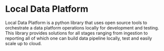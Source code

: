 # Local Data Platform
Local Data Platform is a python library that uses open source tools to orchestrate a data platform operations locally for development and testing. <br/>
This library provides solutions for all stages ranging from ingestion to reporting all of which one can build data pipeline locally, test and easily scale up to cloud. 
